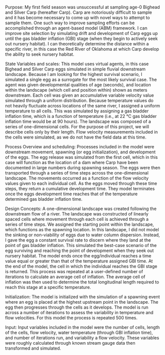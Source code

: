 Purpose: 
My first field season was unsuccessful at sampling age-0 Bighead and Silver Carp (hereafter Carp). Carp are notoriously difficult to sample and it has become necessary to come up with novel ways to attempt to sample them. One such way to improve sampling efforts can be accomplished through an agent-based model (ABM) framework. I can improve site selection by simulating drift and development of Carp eggs up until the gas bladder inflation (GBI) stage (when they begin to actively seek out nursery habitat). I can theoretically determine the distance within a specific river, in this case the Red River of Oklahoma at which Carp develop the ability to seek nursery habitat. 

State Variables and scales:
This model uses virtual agents, in this case Bighead and Silver Carp eggs simulated in simple fluvial downstream landscape. Because I am looking for the highest survival scenario, I simulated a single egg as a surrogate for the most likely survival case. The agent was given developmental qualities of age (seconds), and location within the landscape (which cell and position within) shown as meters downstream. Each cell was given an accumulative variable velocity value simulated through a uniform distribution. Because temperature values do not heavily fluctuate across locations of the same river, I assigned a uniform temperature to all cells. This was simulated by assigning a gas bladder inflation time, which is a function of temperature (i.e., at 22 °C gas bladder inflation time would be at 90 hours). The landscape was composed of a series of one-dimensional cells. For the purpose of this project, we will describe cells only by their length. Flow velocity measurements included in the cells were simulated, as we do not have the field data at this time. 

Process Overview and scheduling:
Processes included in the model were downstream movement, spawning (or egg initialization), and development of the eggs. The egg release was simulated from the first cell, which in this case will function as the location of a dam where Carp have been documented in large numbers during spawning season.  The eggs were then transported through a series of time steps across the one-dimensional landscape. The movements occurred as a function of the flow velocity values given to each individual cell. As the eggs moved through these time steps, they return a cumulative development time. They model terminates once the eggs development time reaches that of the temperature determined gas bladder inflation time. 

Design Concepts:
A one-dimensional landscape was created following the downstream flow of a river. The landscape was constructed of linearly spaced cells where movement through each cell is achieved through a series of time steps. We assigned the starting point within the landscape, which functions as the spawning location. In this landscape, I did not model the sinking or non-viability of eggs due to water column dispersion.  Instead, I gave the egg a constant survival rate to discern where they land at the point of gas bladder inflation. This simulated the best-case scenario of the egg surviving and reaching the point of development when they seek out nursery habitat. The model ends once the egg/individual reaches a time value equal or greater than that of the temperature assigned GBI time. At the end of the model, the cell in which the individual reaches the GBI stage is returned. This process was repeated at a user-defined number of iterations to calculate an average cell of inflation. The average cell of inflation was then used to determine the total longitudinal length required to reach this stage at a specific temperature. 

Initialization:
The model is initialized with the simulation of a spawning event where an egg is placed at the highest upstream point in the landscape. The egg then progresses through the cells as it develops. The model is run across a number of iterations to assess the variability in temperature and flow velocities. For this model the process is repeated 500 times. 

Input: 
Input variables included in the model were the number of cells, length of the cells, flow velocity, water temperature (through GBI inflation time), and number of iterations run, and variability a flow velocity. These variables were roughly calculated through known stream gauge data then transformed and simulated. 
